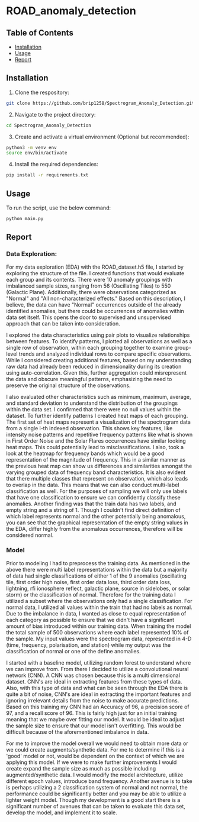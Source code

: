 # ROAD_anomaly_detection
## Table of Contents
- [Installation](#installation)
- [Usage](#usage)
- [Report](#report)

## Installation
1. Clone the respository:
```bash
git clone https://github.com/brip1258/Spectrogram_Anomaly_Detection.git
```
2. Navigate to the project directory: 
```bash
cd Spectrogram_Anomaly_Detection
```
3. Create and activate a virtual environment (Optional but recommended):
```bash
python3 -m venv env
source env/bin/activate
```
4. Install the required dependencies:
```bash
pip install -r requirements.txt
```
## Usage
To run the script, use the below command:
```bash
python main.py 
```

## Report
### Data Exploration:
For my data exploration (EDA) with the ROAD_dataset.h5 file, I started by exploring the structure of the file. I created functions that would evaluate each group and its contents. There were 10 anomaly groupings with imbalanced sample sizes, ranging from 56 (Oscillating Tiles) to 550 (Galactic Plane). Additionally, there were observations categorized as "Normal" and "All non-characterized effects." Based on this description, I believe, the data can have "Normal" occurrences outside of the already identified anomalies, but there could be occurrences of anomalies within data set itself. This opens the door to supervised and unsupervised approach that can be taken into consideration. 
    
I explored the data characteristics using pair plots to visualize relationships between features. To identify patterns, I plotted all observations as well as a single row of observation, within each grouping together to examine group-level trends and analyzed individual rows to compare specific observations. While I considered creating additional features, based on my understanding raw data had already been reduced in dimensionality during its creation using auto-correlation. Given this, further aggregation could misrepresent the data and obscure meaningful patterns, emphasizing the need to preserve the original structure of the observations.

I also evaluated other characteristics such as minimum, maximum, average, and standard deviation to understand the distribution of the groupings within the data set. I confirmed that there were no null values within the dataset. To further identify patterns I created heat maps of each grouping. The first set of heat maps represent a visualization of the spectrogram data from a single i-th indexed observation. This shows key features, like intensity noise patterns and repetitive frequency patterns like what is shown in First Order Noise and the Solar Flares occurrences have similar looking heat maps. This could potentially lead to misclassifications. I also, took a look at the heatmap for frequency bands which would be a good representation of the magnitude of frequency. This in a similar manner as the previous heat map can show us differences and similarities amongst the varying grouped data of frequency band characteristics. It is also evident that there multiple classes that represent on observation, which also leads to overlap in the data. This means that we can also conduct multi-label classification as well. For the purposes of sampling we will only use labels that have one classification to ensure we can confidently classify these anomalies. Another finding was that the train data has two labels, and empty string and a string of 1. Though I couldn't find direct definition of which label represents normal and the other potentially being anomalous, you can see that the graphical representation of the empty string values in the EDA, differ highly from the anomalous occurrences, therefore will be considered normal.


### Model
Prior to modeling I had to preprocess the training data. As mentioned in the above there were multi label representations within the data but a majority of data had single classifications of either 1 of the 9 anomalies (oscillating tile, first order high noise, first order data loss, third order data loss, lightning, rfi ionosphere reflect, galactic plane, source in sidelobes, or solar storm) or the classification of normal. Therefore for the training data I utilized a subset where the observations only had a single classification. For normal data, I utilized all values within the train that had no labels as normal. Due to the imbalance in data, I wanted as close to equal representation of each category as possible to ensure that we didn't have a significant amount of bias introduced within our training data. When training the model the total sample of 500 observations where each label represented 10% of the sample. My input values were the spectrogram data, represented in 4-D (time, frequency, polarisation, and station) while my output was the classification of normal or one of the define anomalies. 

I started with a baseline model, utilizing random forest to understand where we can improve from. From there I decided to utilize a convolutional neural network (CNN). A CNN was chosen because this is a multi dimensional dataset. CNN's are ideal in extracting features from these types of data. Also, with this type of data and what can be seen through the EDA there is quite a bit of noise, CNN's are ideal in extracting the important features and ignoring irrelevant details from the noise to make accurate predictions. Based on this training my CNN had an Accuracy of 96, a precision score of 97, and a  recall score of 96. This is fairly high just for an initial training meaning that we maybe over fitting our model. It would be ideal to adjust the sample size to ensure that our model isn't overfitting. This would be difficult because of the aforementioned imbalance in data. 

For me to improve the model overall we would need to obtain more data or we could create augments/synthetic data. For me to determine if this is a 'good' model or not, would be dependent on the context of which we are applying this model. If we were to make further improvements I would create expand the sample size as much as possible including augmented/synthetic data. I would modify the model architecture, utilize different epoch values, introduce band frequency. Another avenue is to take is perhaps utilizing a 2 classification system of normal and not normal, the performance could be significantly better and you may be able to utilize a lighter weight model. Though my development is a good start there is a significant number of avenues that can be taken to evaluate this data set, develop the model, and implement it to scale. 